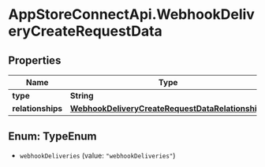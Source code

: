 # AppStoreConnectApi.WebhookDeliveryCreateRequestData

## Properties

Name | Type | Description | Notes
------------ | ------------- | ------------- | -------------
**type** | **String** |  | 
**relationships** | [**WebhookDeliveryCreateRequestDataRelationships**](WebhookDeliveryCreateRequestDataRelationships.md) |  | 



## Enum: TypeEnum


* `webhookDeliveries` (value: `"webhookDeliveries"`)





